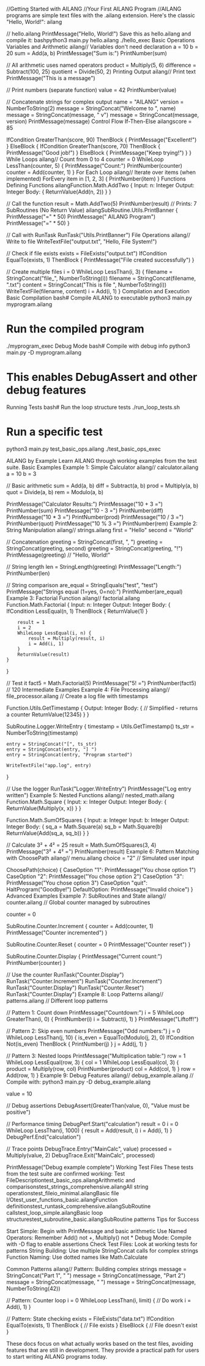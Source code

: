 //Getting Started with AILANG
//Your First AILANG Program
//AILANG programs are simple text files with the .ailang extension. Here's the classic "Hello, World!": ailang


// hello.ailang
PrintMessage("Hello, World!")
Save this as hello.ailang and compile it:
bashpython3 main.py hello.ailang
./hello_exec
Basic Operations
Variables and Arithmetic
ailang// Variables don't need declaration
a = 10
b = 20
sum = Add(a, b)
PrintMessage("Sum is:")
PrintNumber(sum)

// All arithmetic uses named operators
product = Multiply(5, 6)
difference = Subtract(100, 25)
quotient = Divide(50, 2)
Printing Output
ailang// Print text
PrintMessage("This is a message")

// Print numbers (separate function)
value = 42
PrintNumber(value)

// Concatenate strings for complex output
name = "AILANG"
version = NumberToString(2)
message = StringConcat("Welcome to ", name)
message = StringConcat(message, " v")
message = StringConcat(message, version)
PrintMessage(message)
Control Flow
If-Then-Else
ailangscore = 85

IfCondition GreaterThan(score, 90) ThenBlock {
    PrintMessage("Excellent!")
} ElseBlock {
    IfCondition GreaterThan(score, 70) ThenBlock {
        PrintMessage("Good job!")
    } ElseBlock {
        PrintMessage("Keep trying!")
    }
}
While Loops
ailang// Count from 0 to 4
counter = 0
WhileLoop LessThan(counter, 5) {
    PrintMessage("Count:")
    PrintNumber(counter)
    counter = Add(counter, 1)
}
For Each Loop
ailang// Iterate over items (when implemented)
ForEvery item in [1, 2, 3] {
    PrintNumber(item)
}
Functions
Defining Functions
ailangFunction.Math.AddTwo {
    Input: n: Integer
    Output: Integer
    Body: {
        ReturnValue(Add(n, 2))
    }
}

// Call the function
result = Math.AddTwo(5)
PrintNumber(result)  // Prints: 7
SubRoutines (No Return Value)
ailangSubRoutine.Utils.PrintBanner {
    PrintMessage("=" * 50)
    PrintMessage("    AILANG Program")
    PrintMessage("=" * 50)
}

// Call with RunTask
RunTask("Utils.PrintBanner")
File Operations
ailang// Write to file
WriteTextFile("output.txt", "Hello, File System!")

// Check if file exists
exists = FileExists("output.txt")
IfCondition EqualTo(exists, 1) ThenBlock {
    PrintMessage("File created successfully")
}

// Create multiple files
i = 0
WhileLoop LessThan(i, 3) {
    filename = StringConcat("file_", NumberToString(i))
    filename = StringConcat(filename, ".txt")
    content = StringConcat("This is file ", NumberToString(i))
    WriteTextFile(filename, content)
    i = Add(i, 1)
}
Compilation and Execution
Basic Compilation
bash# Compile AILANG to executable
python3 main.py myprogram.ailang

# Run the compiled program
./myprogram_exec
Debug Mode
bash# Compile with debug info
python3 main.py -D myprogram.ailang

# This enables DebugAssert and other debug features
Running Tests
bash# Run the loop structure tests
./run_loop_tests.sh

# Run a specific test
python3 main.py test_basic_ops.ailang
./test_basic_ops_exec

AILANG by Example
Learn AILANG through working examples from the test suite.
Basic Examples
Example 1: Simple Calculator
ailang// calculator.ailang
a = 10
b = 3

// Basic arithmetic
sum = Add(a, b)
diff = Subtract(a, b)
prod = Multiply(a, b)
quot = Divide(a, b)
rem = Modulo(a, b)

PrintMessage("Calculator Results:")
PrintMessage("10 + 3 =")
PrintNumber(sum)
PrintMessage("10 - 3 =")
PrintNumber(diff)
PrintMessage("10 * 3 =")
PrintNumber(prod)
PrintMessage("10 / 3 =")
PrintNumber(quot)
PrintMessage("10 % 3 =")
PrintNumber(rem)
Example 2: String Manipulation
ailang// strings.ailang
first = "Hello"
second = "World"

// Concatenation
greeting = StringConcat(first, ", ")
greeting = StringConcat(greeting, second)
greeting = StringConcat(greeting, "!")
PrintMessage(greeting)  // "Hello, World!"

// String length
len = StringLength(greeting)
PrintMessage("Length:")
PrintNumber(len)

// String comparison
are_equal = StringEquals("test", "test")
PrintMessage("Strings equal (1=yes, 0=no):")
PrintNumber(are_equal)
Example 3: Factorial Function
ailang// factorial.ailang
Function.Math.Factorial {
    Input: n: Integer
    Output: Integer
    Body: {
        IfCondition LessEqual(n, 1) ThenBlock {
            ReturnValue(1)
        }
        
        result = 1
        i = 2
        WhileLoop LessEqual(i, n) {
            result = Multiply(result, i)
            i = Add(i, 1)
        }
        ReturnValue(result)
    }
}

// Test it
fact5 = Math.Factorial(5)
PrintMessage("5! =")
PrintNumber(fact5)  // 120
Intermediate Examples
Example 4: File Processing
ailang// file_processor.ailang
// Create a log file with timestamps

Function.Utils.GetTimestamp {
    Output: Integer
    Body: {
        // Simplified - returns a counter
        ReturnValue(12345)
    }
}

SubRoutine.Logger.WriteEntry {
    timestamp = Utils.GetTimestamp()
    ts_str = NumberToString(timestamp)
    
    entry = StringConcat("[", ts_str)
    entry = StringConcat(entry, "] ")
    entry = StringConcat(entry, "Program started")
    
    WriteTextFile("app.log", entry)
}

// Use the logger
RunTask("Logger.WriteEntry")
PrintMessage("Log entry written")
Example 5: Nested Functions
ailang// nested_math.ailang
Function.Math.Square {
    Input: x: Integer
    Output: Integer
    Body: {
        ReturnValue(Multiply(x, x))
    }
}

Function.Math.SumOfSquares {
    Input: a: Integer
    Input: b: Integer
    Output: Integer
    Body: {
        sq_a = Math.Square(a)
        sq_b = Math.Square(b)
        ReturnValue(Add(sq_a, sq_b))
    }
}

// Calculate 3² + 4² = 25
result = Math.SumOfSquares(3, 4)
PrintMessage("3² + 4² =")
PrintNumber(result)
Example 6: Pattern Matching with ChoosePath
ailang// menu.ailang
choice = "2"  // Simulated user input

ChoosePath(choice) {
    CaseOption "1": PrintMessage("You chose option 1")
    CaseOption "2": PrintMessage("You chose option 2")
    CaseOption "3": PrintMessage("You chose option 3")
    CaseOption "quit": HaltProgram("Goodbye!")
    DefaultOption: PrintMessage("Invalid choice")
}
Advanced Examples
Example 7: SubRoutines and State
ailang// counter.ailang
// Global counter managed by subroutines

counter = 0

SubRoutine.Counter.Increment {
    counter = Add(counter, 1)
    PrintMessage("Counter incremented")
}

SubRoutine.Counter.Reset {
    counter = 0
    PrintMessage("Counter reset")
}

SubRoutine.Counter.Display {
    PrintMessage("Current count:")
    PrintNumber(counter)
}

// Use the counter
RunTask("Counter.Display")
RunTask("Counter.Increment")
RunTask("Counter.Increment")
RunTask("Counter.Display")
RunTask("Counter.Reset")
RunTask("Counter.Display")
Example 8: Loop Patterns
ailang// patterns.ailang
// Different loop patterns

// Pattern 1: Count down
PrintMessage("Countdown:")
i = 5
WhileLoop GreaterThan(i, 0) {
    PrintNumber(i)
    i = Subtract(i, 1)
}
PrintMessage("Liftoff!")

// Pattern 2: Skip even numbers
PrintMessage("Odd numbers:")
j = 0
WhileLoop LessThan(j, 10) {
    is_even = EqualTo(Modulo(j, 2), 0)
    IfCondition Not(is_even) ThenBlock {
        PrintNumber(j)
    }
    j = Add(j, 1)
}

// Pattern 3: Nested loops
PrintMessage("Multiplication table:")
row = 1
WhileLoop LessEqual(row, 3) {
    col = 1
    WhileLoop LessEqual(col, 3) {
        product = Multiply(row, col)
        PrintNumber(product)
        col = Add(col, 1)
    }
    row = Add(row, 1)
}
Example 9: Debug Features
ailang// debug_example.ailang
// Compile with: python3 main.py -D debug_example.ailang

value = 10

// Debug assertions
DebugAssert(GreaterThan(value, 0), "Value must be positive")

// Performance timing
DebugPerf.Start("calculation")
result = 0
i = 0
WhileLoop LessThan(i, 1000) {
    result = Add(result, i)
    i = Add(i, 1)
}
DebugPerf.End("calculation")

// Trace points
DebugTrace.Entry("MainCalc", value)
processed = Multiply(value, 2)
DebugTrace.Exit("MainCalc", processed)

PrintMessage("Debug example complete")
Working Test Files
These tests from the test suite are confirmed working:
Test FileDescriptiontest_basic_ops.ailangArithmetic and comparisonstest_strings_comprehensive.ailangAll string operationstest_fileio_minimal.ailangBasic file I/Otest_user_functions_basic.ailangFunction definitionstest_runtask_comprehensive.ailangSubRoutine callstest_loop_simple.ailangBasic loop structurestest_subroutine_basic.ailangSubRoutine patterns
Tips for Success

Start Simple: Begin with PrintMessage and basic arithmetic
Use Named Operators: Remember Add() not +, Multiply() not *
Debug Mode: Compile with -D flag to enable assertions
Check Test Files: Look at working tests for patterns
String Building: Use multiple StringConcat calls for complex strings
Function Naming: Use dotted names like Math.Calculate

Common Patterns
ailang// Pattern: Building complex strings
message = StringConcat("Part 1", " ")
message = StringConcat(message, "Part 2")
message = StringConcat(message, " ")
message = StringConcat(message, NumberToString(42))

// Pattern: Counter loop
i = 0
WhileLoop LessThan(i, limit) {
    // Do work
    i = Add(i, 1)
}

// Pattern: State checking
exists = FileExists("data.txt")
IfCondition EqualTo(exists, 1) ThenBlock {
    // File exists
} ElseBlock {
    // File doesn't exist
}

These docs focus on what actually works based on the test files, avoiding features that are still in development. They provide a practical path for users to start writing AILANG programs today.
